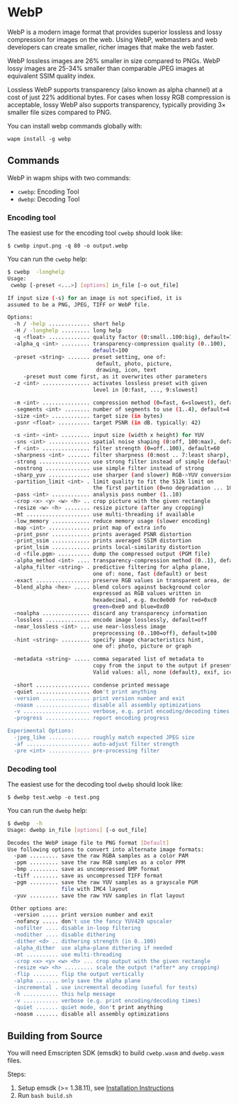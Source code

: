 # WebP

WebP is a modern image format that provides superior lossless and lossy compression for images on the web. Using WebP, webmasters and web developers can create smaller, richer images that make the web faster.

WebP lossless images are 26% smaller in size compared to PNGs. WebP lossy images are 25-34% smaller than comparable JPEG images at equivalent SSIM quality index.

Lossless WebP supports transparency (also known as alpha channel) at a cost of just 22% additional bytes. For cases when lossy RGB compression is acceptable, lossy WebP also supports transparency, typically providing 3× smaller file sizes compared to PNG.

You can install webp commands globally with:

```shell
wapm install -g webp
```

## Commands

WebP in wapm ships with two commands:

* `cwebp`: Encoding Tool
* `dwebp`: Decoding Tool


### Encoding tool

The easiest use for the encoding tool `cwebp` should look like:
```
$ cwebp input.png -q 80 -o output.webp
```

You can run the `cwebp` help:

```bash
$ cwebp  -longhelp
Usage:
 cwebp [-preset <...>] [options] in_file [-o out_file]

If input size (-s) for an image is not specified, it is
assumed to be a PNG, JPEG, TIFF or WebP file.

Options:
  -h / -help ............. short help
  -H / -longhelp ......... long help
  -q <float> ............. quality factor (0:small..100:big), default=75
  -alpha_q <int> ......... transparency-compression quality (0..100),
                           default=100
  -preset <string> ....... preset setting, one of:
                            default, photo, picture,
                            drawing, icon, text
     -preset must come first, as it overwrites other parameters
  -z <int> ............... activates lossless preset with given
                           level in [0:fast, ..., 9:slowest]

  -m <int> ............... compression method (0=fast, 6=slowest), default=4
  -segments <int> ........ number of segments to use (1..4), default=4
  -size <int> ............ target size (in bytes)
  -psnr <float> .......... target PSNR (in dB. typically: 42)

  -s <int> <int> ......... input size (width x height) for YUV
  -sns <int> ............. spatial noise shaping (0:off, 100:max), default=50
  -f <int> ............... filter strength (0=off..100), default=60
  -sharpness <int> ....... filter sharpness (0:most .. 7:least sharp), default=0
  -strong ................ use strong filter instead of simple (default)
  -nostrong .............. use simple filter instead of strong
  -sharp_yuv ............. use sharper (and slower) RGB->YUV conversion
  -partition_limit <int> . limit quality to fit the 512k limit on
                           the first partition (0=no degradation ... 100=full)
  -pass <int> ............ analysis pass number (1..10)
  -crop <x> <y> <w> <h> .. crop picture with the given rectangle
  -resize <w> <h> ........ resize picture (after any cropping)
  -mt .................... use multi-threading if available
  -low_memory ............ reduce memory usage (slower encoding)
  -map <int> ............. print map of extra info
  -print_psnr ............ prints averaged PSNR distortion
  -print_ssim ............ prints averaged SSIM distortion
  -print_lsim ............ prints local-similarity distortion
  -d <file.pgm> .......... dump the compressed output (PGM file)
  -alpha_method <int> .... transparency-compression method (0..1), default=1
  -alpha_filter <string> . predictive filtering for alpha plane,
                           one of: none, fast (default) or best
  -exact ................. preserve RGB values in transparent area, default=off
  -blend_alpha <hex> ..... blend colors against background color
                           expressed as RGB values written in
                           hexadecimal, e.g. 0xc0e0d0 for red=0xc0
                           green=0xe0 and blue=0xd0
  -noalpha ............... discard any transparency information
  -lossless .............. encode image losslessly, default=off
  -near_lossless <int> ... use near-lossless image
                           preprocessing (0..100=off), default=100
  -hint <string> ......... specify image characteristics hint,
                           one of: photo, picture or graph

  -metadata <string> ..... comma separated list of metadata to
                           copy from the input to the output if present.
                           Valid values: all, none (default), exif, icc, xmp

  -short ................. condense printed message
  -quiet ................. don't print anything
  -version ............... print version number and exit
  -noasm ................. disable all assembly optimizations
  -v ..................... verbose, e.g. print encoding/decoding times
  -progress .............. report encoding progress

Experimental Options:
  -jpeg_like ............. roughly match expected JPEG size
  -af .................... auto-adjust filter strength
  -pre <int> ............. pre-processing filter
```

### Decoding tool

The easiest use for the decoding tool `dwebp` should look like:
```
$ dwebp test.webp -o test.png
```

You can run the `dwebp` help:

```bash
$ dwebp  -h
Usage: dwebp in_file [options] [-o out_file]

Decodes the WebP image file to PNG format [Default]
Use following options to convert into alternate image formats:
  -pam ......... save the raw RGBA samples as a color PAM
  -ppm ......... save the raw RGB samples as a color PPM
  -bmp ......... save as uncompressed BMP format
  -tiff ........ save as uncompressed TIFF format
  -pgm ......... save the raw YUV samples as a grayscale PGM
                 file with IMC4 layout
  -yuv ......... save the raw YUV samples in flat layout

 Other options are:
  -version ..... print version number and exit
  -nofancy ..... don't use the fancy YUV420 upscaler
  -nofilter .... disable in-loop filtering
  -nodither .... disable dithering
  -dither <d> .. dithering strength (in 0..100)
  -alpha_dither  use alpha-plane dithering if needed
  -mt .......... use multi-threading
  -crop <x> <y> <w> <h> ... crop output with the given rectangle
  -resize <w> <h> ......... scale the output (*after* any cropping)
  -flip ........ flip the output vertically
  -alpha ....... only save the alpha plane
  -incremental . use incremental decoding (useful for tests)
  -h ........... this help message
  -v ........... verbose (e.g. print encoding/decoding times)
  -quiet ....... quiet mode, don't print anything
  -noasm ....... disable all assembly optimizations
```


## Building from Source

You will need Emscripten SDK (emsdk) to build `cwebp.wasm` and `dwebp.wasm` files.

Steps:

1. Setup emsdk (>= 1.38.11), see [Installation Instructions](https://github.com/juj/emsdk#installation-instructions)
2. Run `bash build.sh`

